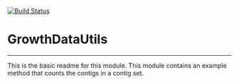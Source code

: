 [![Build Status](https://travis-ci.org/aktest/GrowthDataUtils.svg?branch=master)](https://travis-ci.org/aktest/GrowthDataUtils)

# GrowthDataUtils
---

This is the basic readme for this module. This module contains an example method that counts the contigs in a contig set.
